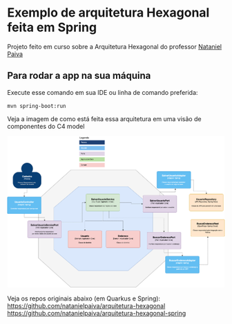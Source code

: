 # Exemplo de arquitetura Hexagonal feita em Spring

Projeto feito em curso sobre a Arquitetura Hexagonal do professor [Nataniel Paiva](https://github.com/natanielpaiva)

## Para rodar a app na sua máquina

Execute esse comando em sua IDE ou linha de comando preferida:
```shell script
mvn spring-boot:run
```
Veja a imagem de como está feita essa arquitetura em uma visão de componentes do C4 model

![modelo.png](./src/main/resources/static/modelo.png)

Veja os repos originais abaixo (em Quarkus e Spring):
https://github.com/natanielpaiva/arquitetura-hexagonal
https://github.com/natanielpaiva/arquitetura-hexagonal-spring